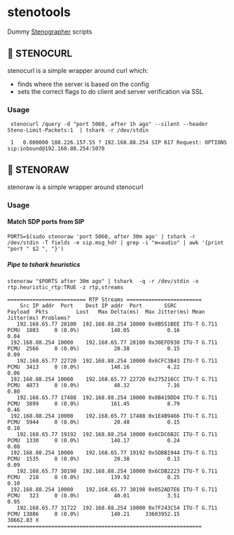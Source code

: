 # stenotools
Dummy [Stenographer](https://github.com/google/stenographer) scripts

## :pushpin: STENOCURL
stenocurl is a simple wrapper around curl which:
   * finds where the server is based on the config
   * sets the correct flags to do client and server verification via SSL
### Usage
```
 stenocurl /query -d "port 5060, after 1h ago" --silent --header Steno-Limit-Packets:1  | tshark -r /dev/stdin
 ```
 ```
  1   0.000000 188.226.157.55 ? 192.168.88.254 SIP 617 Request: OPTIONS sip:inbound@192.168.88.254:5070 
  ```

## :pushpin: STENORAW
stenoraw is a simple wrapper around stenocurl 
### Usage
#### Match SDP ports from SIP
```
PORTS=$(sudo stenoraw 'port 5060, after 30m ago' | tshark -r /dev/stdin -T fields -e sip.msg_hdr | grep -i "m=audio" | awk '{print "port " $2 ", "}')
```

##### Pipe to tshark heuristics
```
stenoraw "$PORTS after 30m ago" | tshark  -q -r /dev/stdin -o rtp.heuristic_rtp:TRUE -z rtp,streams
```
```
========================= RTP Streams ========================
    Src IP addr  Port    Dest IP addr  Port       SSRC          Payload  Pkts         Lost   Max Delta(ms)  Max Jitter(ms) Mean Jitter(ms) Problems?
   192.168.65.77 28100  192.168.88.254 10000 0x8B551BEE ITU-T G.711 PCMU  1803     0 (0.0%)          140.05            0.16            0.04
 192.168.88.254 10000    192.168.65.77 28100 0x30EFD930 ITU-T G.711 PCMU  2566     0 (0.0%)           20.38            0.15            0.09
   192.168.65.77 22720  192.168.88.254 10000 0x6CFC3B43 ITU-T G.711 PCMU  3413     0 (0.0%)          140.16            4.22            0.06
 192.168.88.254 10000    192.168.65.77 22720 0x275216CC ITU-T G.711 PCMU  4873     0 (0.0%)           40.32            7.16            0.80
   192.168.65.77 17488  192.168.88.254 10000 0x8B419DD4 ITU-T G.711 PCMU  3899     0 (0.0%)          161.45            8.79            0.46
 192.168.88.254 10000    192.168.65.77 17488 0x1E4B9466 ITU-T G.711 PCMU  5944     0 (0.0%)           20.48            0.15            0.10
   192.168.65.77 19192  192.168.88.254 10000 0x6CDC6B2C ITU-T G.711 PCMU  1330     0 (0.0%)          140.17            0.24            0.08
 192.168.88.254 10000    192.168.65.77 19192 0x5DBB1944 ITU-T G.711 PCMU  1535     0 (0.0%)           20.38            0.13            0.09
   192.168.65.77 30198  192.168.88.254 10000 0x6CDB2223 ITU-T G.711 PCMU   218     0 (0.0%)          139.92            0.25            0.10
 192.168.88.254 10000    192.168.65.77 30198 0x052AD7E6 ITU-T G.711 PCMU   323     0 (0.0%)           40.01            3.51            0.95
   192.168.65.77 31722  192.168.88.254 10000 0x7F243C54 ITU-T G.711 PCMU 13886     0 (0.0%)          140.21     33603952.15        38662.83 X
==============================================================
```
